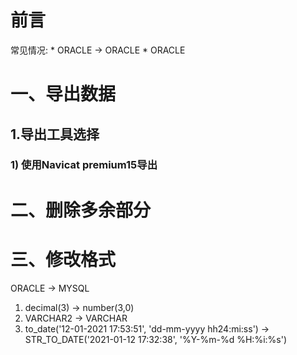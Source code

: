 前言
======================
常见情况:
	* ORACLE -> ORACLE
	* ORACLE 
# 一、导出数据
## 1.导出工具选择
### 1) 使用Navicat premium15导出

# 二、删除多余部分

# 三、修改格式
ORACLE -> MYSQL
1) decimal(3) -> number(3,0)
2) VARCHAR2 -> VARCHAR
3) to_date('12-01-2021 17:53:51', 'dd-mm-yyyy hh24:mi:ss') -> STR_TO_DATE('2021-01-12 17:32:38', '%Y-%m-%d %H:%i:%s')